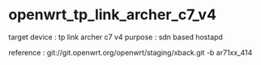 # openwrt_tp_link_archer_c7_v4

target device : tp link archer c7 v4
purpose : sdn based hostapd


reference : git://git.openwrt.org/openwrt/staging/xback.git -b ar71xx_414 
